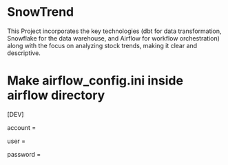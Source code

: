 # SnowTrend
This Project incorporates the key technologies (dbt for data transformation, Snowflake for the data warehouse, and Airflow for workflow orchestration) along with the focus on analyzing stock trends, making it clear and descriptive.

# Make airflow_config.ini inside airflow directory

[DEV]

account = <your-snowflake-account>

user = <your-snowflake-username>

password = <your-snowflake-password>